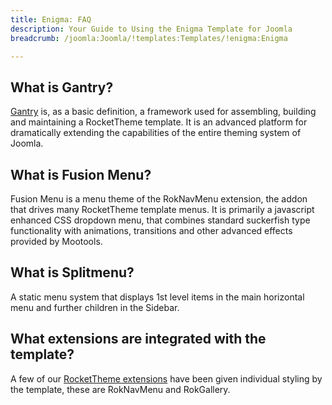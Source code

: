 ```yaml
---
title: Enigma: FAQ
description: Your Guide to Using the Enigma Template for Joomla
breadcrumb: /joomla:Joomla/!templates:Templates/!enigma:Enigma

---
```


What is Gantry?
-----
[Gantry][gantry] is, as a basic definition, a framework used for assembling, building and maintaining a RocketTheme template. It is an advanced platform for dramatically extending the capabilities of the entire theming system of Joomla.

What is Fusion Menu?
-----
Fusion Menu is a menu theme of the RokNavMenu extension, the addon that drives many RocketTheme template menus. It is primarily a javascript enhanced CSS dropdown menu, that combines standard suckerfish type functionality with animations, transitions and other advanced effects provided by Mootools.

What is Splitmenu?
-----
A static menu system that displays 1st level items in the main horizontal menu and further children in the Sidebar.

What extensions are integrated with the template?
-----
A few of our [RocketTheme extensions][extensions] have been given individual styling by the template, these are RokNavMenu and RokGallery.

[gantry]: http://gantry-framework.org/
[features]: http://demo.rockettheme.com/joomla-templates/enigma/features
[font]: http://www.fontsquirrel.com/fonts/ubuntu
[forum]: http://www.rockettheme.com/forum/joomla-template-enigma/
[dropdown]: http://demo.rockettheme.com/joomla-templates/enigma/features/menu-options
[splitmenu]: http://demo.rockettheme.com/joomla-templates/enigma/features/menu-options
[extensions]: http://demo.rockettheme.com/joomla-templates/enigma/features/extensions